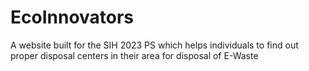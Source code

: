 # EcoInnovators
A website built for the SIH 2023 PS which helps individuals to find out proper disposal centers in their area for disposal of E-Waste
